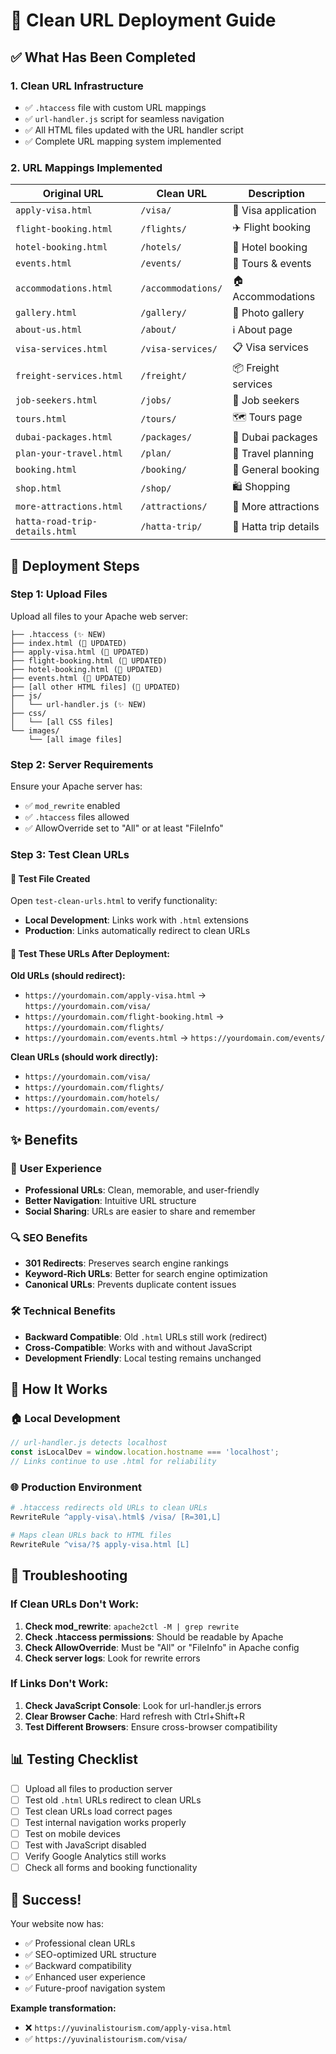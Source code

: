 # 🚀 Clean URL Deployment Guide

## ✅ What Has Been Completed

### 1. **Clean URL Infrastructure**
- ✅ `.htaccess` file with custom URL mappings
- ✅ `url-handler.js` script for seamless navigation
- ✅ All HTML files updated with the URL handler script
- ✅ Complete URL mapping system implemented

### 2. **URL Mappings Implemented**
| Original URL | Clean URL | Description |
|-------------|-----------|-------------|
| `apply-visa.html` | `/visa/` | 🛂 Visa application |
| `flight-booking.html` | `/flights/` | ✈️ Flight booking |
| `hotel-booking.html` | `/hotels/` | 🏨 Hotel booking |
| `events.html` | `/events/` | 🎪 Tours & events |
| `accommodations.html` | `/accommodations/` | 🏠 Accommodations |
| `gallery.html` | `/gallery/` | 📸 Photo gallery |
| `about-us.html` | `/about/` | ℹ️ About page |
| `visa-services.html` | `/visa-services/` | 📋 Visa services |
| `freight-services.html` | `/freight/` | 📦 Freight services |
| `job-seekers.html` | `/jobs/` | 💼 Job seekers |
| `tours.html` | `/tours/` | 🗺️ Tours page |
| `dubai-packages.html` | `/packages/` | 🎁 Dubai packages |
| `plan-your-travel.html` | `/plan/` | 📅 Travel planning |
| `booking.html` | `/booking/` | 📝 General booking |
| `shop.html` | `/shop/` | 🛍️ Shopping |
| `more-attractions.html` | `/attractions/` | 🎢 More attractions |
| `hatta-road-trip-details.html` | `/hatta-trip/` | 🚗 Hatta trip details |

## 🚀 Deployment Steps

### Step 1: Upload Files
Upload all files to your Apache web server:
```
├── .htaccess (✨ NEW)
├── index.html (🔧 UPDATED)
├── apply-visa.html (🔧 UPDATED)
├── flight-booking.html (🔧 UPDATED)
├── hotel-booking.html (🔧 UPDATED)
├── events.html (🔧 UPDATED)
├── [all other HTML files] (🔧 UPDATED)
├── js/
│   └── url-handler.js (✨ NEW)
├── css/
│   └── [all CSS files]
└── images/
    └── [all image files]
```

### Step 2: Server Requirements
Ensure your Apache server has:
- ✅ `mod_rewrite` enabled
- ✅ `.htaccess` files allowed
- ✅ AllowOverride set to "All" or at least "FileInfo"

### Step 3: Test Clean URLs

#### 🧪 **Test File Created**
Open `test-clean-urls.html` to verify functionality:
- **Local Development**: Links work with `.html` extensions
- **Production**: Links automatically redirect to clean URLs

#### 🔗 **Test These URLs After Deployment**:

**Old URLs (should redirect):**
- `https://yourdomain.com/apply-visa.html` → `https://yourdomain.com/visa/`
- `https://yourdomain.com/flight-booking.html` → `https://yourdomain.com/flights/`
- `https://yourdomain.com/events.html` → `https://yourdomain.com/events/`

**Clean URLs (should work directly):**
- `https://yourdomain.com/visa/`
- `https://yourdomain.com/flights/`
- `https://yourdomain.com/hotels/`
- `https://yourdomain.com/events/`

## ✨ Benefits

### 🎯 **User Experience**
- **Professional URLs**: Clean, memorable, and user-friendly
- **Better Navigation**: Intuitive URL structure
- **Social Sharing**: URLs are easier to share and remember

### 🔍 **SEO Benefits**
- **301 Redirects**: Preserves search engine rankings
- **Keyword-Rich URLs**: Better for search engine optimization
- **Canonical URLs**: Prevents duplicate content issues

### 🛠️ **Technical Benefits**
- **Backward Compatible**: Old `.html` URLs still work (redirect)
- **Cross-Compatible**: Works with and without JavaScript
- **Development Friendly**: Local testing remains unchanged

## 🔧 How It Works

### 🏠 **Local Development**
```javascript
// url-handler.js detects localhost
const isLocalDev = window.location.hostname === 'localhost';
// Links continue to use .html for reliability
```

### 🌐 **Production Environment**
```apache
# .htaccess redirects old URLs to clean URLs
RewriteRule ^apply-visa\.html$ /visa/ [R=301,L]

# Maps clean URLs back to HTML files
RewriteRule ^visa/?$ apply-visa.html [L]
```

## 🐛 Troubleshooting

### **If Clean URLs Don't Work:**
1. **Check mod_rewrite**: `apache2ctl -M | grep rewrite`
2. **Check .htaccess permissions**: Should be readable by Apache
3. **Check AllowOverride**: Must be "All" or "FileInfo" in Apache config
4. **Check server logs**: Look for rewrite errors

### **If Links Don't Work:**
1. **Check JavaScript Console**: Look for url-handler.js errors
2. **Clear Browser Cache**: Hard refresh with Ctrl+Shift+R
3. **Test Different Browsers**: Ensure cross-browser compatibility

## 📊 Testing Checklist

- [ ] Upload all files to production server
- [ ] Test old `.html` URLs redirect to clean URLs
- [ ] Test clean URLs load correct pages
- [ ] Test internal navigation works properly
- [ ] Test on mobile devices
- [ ] Test with JavaScript disabled
- [ ] Verify Google Analytics still works
- [ ] Check all forms and booking functionality

## 🎉 Success!

Your website now has:
- ✅ Professional clean URLs
- ✅ SEO-optimized URL structure  
- ✅ Backward compatibility
- ✅ Enhanced user experience
- ✅ Future-proof navigation system

**Example transformation:**
- ❌ `https://yuvinalistourism.com/apply-visa.html`
- ✅ `https://yuvinalistourism.com/visa/`

